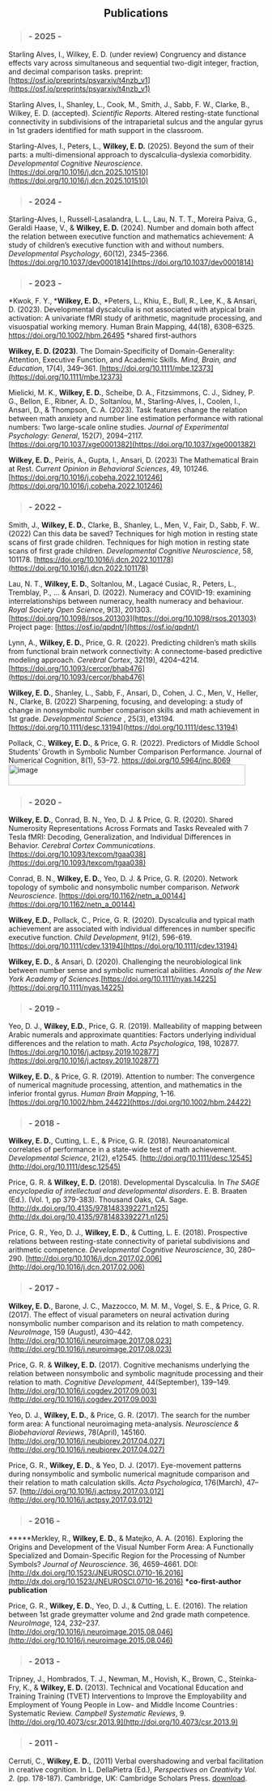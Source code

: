 ## <center>Publications</center>

> ### - 2025 -

Starling Alves, I., Wilkey, E. D. (under review) Congruency and distance effects vary across simultaneous and sequential two-digit integer, fraction, and decimal comparison tasks. preprint: [https://osf.io/preprints/psyarxiv/t4nzb_v1](https://osf.io/preprints/psyarxiv/t4nzb_v1)

Starling Alves, I., Shanley, L., Cook, M., Smith, J., Sabb, F. W., Clarke, B., Wilkey, E. D. (accepted). _Scientific Reports_. Altered resting-state functional connectivity in subdivisions of the intraparietal sulcus and the angular gyrus in 1st graders identified for math support in the classroom.

Starling-Alves, I., Peters, L., **Wilkey, E. D.** (2025). Beyond the sum of their parts: a multi-dimensional approach to dyscalculia-dyslexia comorbidity. _Developmental Cognitive Neuroscience_. [https://doi.org/10.1016/j.dcn.2025.101510](https://doi.org/10.1016/j.dcn.2025.101510)

> ### - 2024 -

Starling-Alves, I., Russell-Lasalandra, L. L., Lau, N. T. T., Moreira Paiva, G., Geraldi Haase, V., & **Wilkey, E. D.** (2024). Number and domain both affect the relation between executive function and mathematics achievement: A study of children’s executive function with and without numbers. _Developmental Psychology_, 60(12), 2345–2366. [https://doi.org/10.1037/dev0001814](https://doi.org/10.1037/dev0001814)

> ### - 2023 -

*Kwok, F. Y., ***Wilkey, E. D.**, *Peters, L., Khiu, E., Bull, R., Lee, K., & Ansari, D. (2023). Developmental dyscalculia is not associated with atypical brain activation: A univariate fMRI study of arithmetic, magnitude processing, and visuospatial working memory. Human Brain Mapping, 44(18), 6308–6325. https://doi.org/10.1002/hbm.26495
\*shared first-authors

**Wilkey, E. D. (2023)**. The Domain-Specificity of Domain-Generality: Attention, Executive Function, and Academic Skills. _Mind, Brain, and Education_, 17(4), 349–361. [https://doi.org/10.1111/mbe.12373](https://doi.org/10.1111/mbe.12373)

Mielicki, M. K., **Wilkey, E. D.**, Scheibe, D. A., Fitzsimmons, C. J., Sidney, P. G., Bellon, E., Ribner, A. D., Soltanlou, M., Starling-Alves, I., Coolen, I., Ansari, D., & Thompson, C. A. (2023). Task features change the relation between math anxiety and number line estimation performance with rational numbers: Two large-scale online studies. _Journal of Experimental Psychology: General_, 152(7), 2094–2117. [https://doi.org/10.1037/xge0001382](https://doi.org/10.1037/xge0001382)

**Wilkey, E. D.**, Peiris, A., Gupta, I., Ansari, D. (2023) The Mathematical Brain at Rest. _Current Opinion in Behavioral Sciences_, 49, 101246. [https://doi.org/10.1016/j.cobeha.2022.101246](https://doi.org/10.1016/j.cobeha.2022.101246)

> ### - 2022 -

Smith, J., **Wilkey, E. D.**, Clarke, B., Shanley, L., Men, V., Fair, D., Sabb, F. W.. (2022) Can this data be saved? Techniques for high motion in resting state scans of first grade children. Techniques for high motion in resting state scans of first grade children. _Developmental Cognitive Neuroscience_, 58, 101178. [https://doi.org/10.1016/j.dcn.2022.101178](https://doi.org/10.1016/j.dcn.2022.101178)

Lau, N. T., **Wilkey, E. D.**, Soltanlou, M., Lagacé Cusiac, R., Peters, L., Tremblay, P., ... & Ansari, D. (2022). Numeracy and COVID-19: examining interrelationships between numeracy, health numeracy and behaviour. _Royal Society Open Science_, 9(3), 201303. [https://doi.org/10.1098/rsos.201303](https://doi.org/10.1098/rsos.201303) Project page: [https://osf.io/qpdnt/](https://osf.io/qpdnt/)

Lynn, A., **Wilkey, E. D.**, Price, G. R. (2022). Predicting children’s math skills from functional brain network connectivity: A connectome-based predictive modeling approach. _Cerebral Cortex_, 32(19), 4204–4214. [https://doi.org/10.1093/cercor/bhab476](https://doi.org/10.1093/cercor/bhab476)

**Wilkey, E. D.**, Shanley, L., Sabb, F., Ansari, D., Cohen, J. C., Men, V., Heller, N., Clarke, B. (2022) Sharpening, focusing, and developing: a study of change in nonsymbolic number comparison skills and math achievement in 1st grade. _Developmental Science_ , 25(3), e13194. [https://doi.org/10.1111/desc.13194](https://doi.org/10.1111/desc.13194)

Pollack, C., **Wilkey, E. D.**, & Price, G. R. (2022). Predictors of Middle School Students’ Growth in Symbolic Number Comparison Performance. Journal of Numerical Cognition, 8(1), 53–72. https://doi.org/10.5964/jnc.8069<img width="468" height="41" alt="image" src="https://github.com/user-attachments/assets/70b152aa-d282-41fb-98c6-5889353bc5e1" />


> ### - 2020 -

**Wilkey, E. D.**, Conrad, B. N., Yeo, D. J. & Price, G. R. (2020). Shared Numerosity Representations Across Formats and Tasks Revealed with 7 Tesla fMRI: Decoding, Generalization, and Individual Differences in Behavior. _Cerebral Cortex Communications_. [https://doi.org/10.1093/texcom/tgaa038](https://doi.org/10.1093/texcom/tgaa038)

Conrad, B. N., **Wilkey, E. D.**, Yeo, D. J. & Price, G. R. (2020). Network topology of symbolic and nonsymbolic number comparison. _Network Neuroscience_. [https://doi.org/10.1162/netn_a_00144](https://doi.org/10.1162/netn_a_00144)

**Wilkey, E.D.**, Pollack, C., Price, G. R. (2020). Dyscalculia and typical math achievement are
associated with individual differences in number specific executive function. _Child Development_, 91(2), 596-619.[https://doi.org/10.1111/cdev.13194](https://doi.org/10.1111/cdev.13194)

**Wilkey, E. D.**, & Ansari, D. (2020). Challenging the neurobiological link between number sense and
symbolic numerical abilities. _Annals of the New York Academy of Sciences_.[https://doi.org/10.1111/nyas.14225](https://doi.org/10.1111/nyas.14225)

> ### - 2019 -

Yeo, D. J., **Wilkey, E.D.**, Price, G. R. (2019). Malleability of mapping between Arabic numerals and
approximate quantities: Factors underlying individual differences and the relation to math. _Acta Psychologica_, 198, 102877.[https://doi.org/10.1016/j.actpsy.2019.102877](https://doi.org/10.1016/j.actpsy.2019.102877)

**Wilkey, E. D.**, & Price, G. R. (2019). Attention to number: The convergence of numerical magnitude processing, attention, and mathematics in the inferior frontal gyrus. _Human Brain Mapping_, 1–16. [https://doi.org/10.1002/hbm.24422](https://doi.org/10.1002/hbm.24422)

> ### - 2018 -

**Wilkey, E. D.**, Cutting, L. E., & Price, G. R. (2018). Neuroanatomical correlates of performance in a state-wide test of math achievement. _Developmental Science_, 21(2), e12545. [http://doi.org/10.1111/desc.12545](http://doi.org/10.1111/desc.12545)

Price, G. R. & **Wilkey, E. D.** (2018). Developmental Dyscalculia. In _The SAGE encyclopedia
of intellectual and developmental disorders_. E. B. Braaten (Ed.). (Vol. 1, pp 379-383). Thousand Oaks, CA. Sage. [http://dx.doi.org/10.4135/9781483392271.n125](http://dx.doi.org/10.4135/9781483392271.n125)

Price, G. R., Yeo, D. J., **Wilkey, E. D.**, & Cutting, L. E. (2018). Prospective relations between resting-state connectivity of parietal subdivisions and arithmetic competence. _Developmental Cognitive Neuroscience_, 30, 280–290. [http://doi.org/10.1016/j.dcn.2017.02.006](http://doi.org/10.1016/j.dcn.2017.02.006)

> ###   - 2017 -

**Wilkey, E. D.**, Barone, J. C., Mazzocco, M. M. M., Vogel, S. E., & Price, G. R. (2017). The effect of visual parameters on neural activation during nonsymbolic number comparison and its relation to math competency. _NeuroImage_, 159 (August), 430–442. [http://doi.org/10.1016/j.neuroimage.2017.08.023](http://doi.org/10.1016/j.neuroimage.2017.08.023)

Price, G. R. & **Wilkey, E. D.** (2017). Cognitive mechanisms underlying the relation between nonsymbolic and symbolic magnitude processing and their relation to math. _Cognitive Development_, 44(September), 139–149. [http://doi.org/10.1016/j.cogdev.2017.09.003](http://doi.org/10.1016/j.cogdev.2017.09.003)

Yeo, D. J., **Wilkey, E. D.**, & Price, G. R. (2017). The search for the number form area: A functional neuroimaging meta-analysis. _Neuroscience & Biobehavioral Reviews_, 78(April), 145160. [http://doi.org/10.1016/j.neubiorev.2017.04.027](http://doi.org/10.1016/j.neubiorev.2017.04.027)

Price, G. R., **Wilkey, E. D.**, & Yeo, D. J. (2017). Eye-movement patterns during nonsymbolic and symbolic numerical magnitude comparison and their relation to math calculation skills. _Acta Psychologica_, 176(March), 47–57. [http://doi.org/10.1016/j.actpsy.2017.03.012](http://doi.org/10.1016/j.actpsy.2017.03.012)

> ###   - 2016 -

**\***Merkley, R., **Wilkey, E. D.**, & Matejko, A. A. (2016). Exploring the Origins and Development of the Visual Number Form Area: A Functionally Specialized and Domain-Specific Region for the Processing of Number Symbols? _Journal of Neuroscience_. 36, 4659–4661. DOI: [http://dx.doi.org/10.1523/JNEUROSCI.0710-16.2016](http://dx.doi.org/10.1523/JNEUROSCI.0710-16.2016)
**\*co-first-author publication**

Price, G. R., **Wilkey, E. D.**, Yeo, D. J., & Cutting, L. E. (2016). The relation between 1st grade greymatter volume and 2nd grade math competence. _NeuroImage_, 124, 232–237. [http://doi.org/10.1016/j.neuroimage.2015.08.046](http://doi.org/10.1016/j.neuroimage.2015.08.046)


> ###   - 2013 -

Tripney, J., Hombrados, T. J., Newman, M., Hovish, K., Brown, C., Steinka-Fry, K., & **Wilkey, E. D.** (2013). Technical and Vocational Education and Training Training (TVET) Interventions to Improve the Employability and Employment of Young People in Low- and Middle Income Countries : Systematic Review. _Campbell Systematic Reviews_, 9. [http://doi.org/10.4073/csr.2013.9](http://doi.org/10.4073/csr.2013.9)

> ###   - 2011 -

Cerruti, C., **Wilkey, E. D.**, (2011) Verbal overshadowing and verbal facilitation in creative cognition. In L. DellaPietra (Ed.), _Perspectives on Creativity Vol. 2._ (pp. 178-187). Cambridge, UK: Cambridge Scholars Press. [download](http://www.academia.edu/981326/Verbal_Overshadowing_and_Verbal_Facilitation_in_Creative_Cognition).
